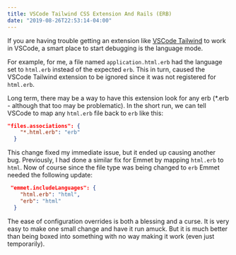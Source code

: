 ```yaml
---
title: VSCode Tailwind CSS Extension And Rails (ERB)
date: "2019-08-26T22:53:14-04:00"
---
```


If you are having trouble getting an extension like [VSCode Tailwind][vtw] to work in VSCode, a smart place to start debugging is the language mode.

For example, for me, a file named `application.html.erb` had the language set to `html.erb` instead of the expected `erb`. This in turn, caused the VSCode Tailwind extension to be ignored since it was not registered for `html.erb`.

Long term, there may be a way to have this extension look for any erb (\*.erb - although that too may be problematic). In the short run, we can tell VSCode to map any `html.erb` file back to `erb` like this:

```json
"files.associations": {
    "*.html.erb": "erb"
  }
```

This change fixed my immediate issue, but it ended up causing another bug. Previously, I had done a similar fix for Emmet by mapping `html.erb` to `html`. Now of course since the file type was being changed to `erb` Emmet needed the following update:

```json
 "emmet.includeLanguages": {
    "html.erb": "html",
    "erb": "html"
  }
```

The ease of configuration overrides is both a blessing and a curse. It is very easy to make one small change and have it run amuck. But it is much better than being boxed into something with no way making it work (even just temporarily).

[vtw]: https://github.com/bradlc/vscode-tailwindcss
